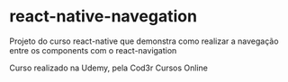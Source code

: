 # react-native-navegation
Projeto do curso react-native que demonstra como realizar a navegação entre os components com o react-navigation

Curso realizado na Udemy, pela Cod3r Cursos Online
